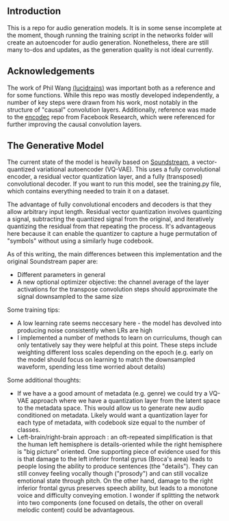 ## Introduction

This is a repo for audio generation models. It is in some sense incomplete at the moment, though running the training script in the networks folder will create an autoencoder for audio generation. Nonetheless, there are still many to-dos and updates, as the generation quality is not ideal currently.


## Acknowledgements
The work of Phil Wang [(lucidrains)](https://github.com/lucidrains) was important both as a reference and for some functions. While this repo was mostly developed independently, a number of key steps were drawn from his work, most notably in the structure of "causal" convolution layers. Additionally, reference was made to the [encodec](https://github.com/facebookresearch/encodec) repo from Facebook Research, which were referenced for further improving the causal convolution layers.

## The Generative Model

The current state of the model is heavily based on [Soundstream](https://arxiv.org/pdf/2107.03312.pdf), a vector-quantized variational autoencoder (VQ-VAE). This uses a fully convolutional encoder, a residual vector quantization layer, and a fully (transposed) convolutional decoder. If you want to run this model, see the training.py file, which contains everything needed to train it on a dataset.

The advantage of fully convolutional encoders and decoders is that they allow arbitrary input length. Residual vector quantization involves quantizing a signal, subtracting the quantized signal from the original, and iteratively quantizing the residual from that repeating the process. It's advantageous here because it can enable the quantizer to capture a huge permutation of "symbols" without using a similarly huge codebook.

As of this writing, the main differences between this implementation and the original Soundstream paper are:

* Different parameters in general
* A new optional optimizer objective: the channel average of the layer activations for the transpose convolution steps should approximate the signal downsampled to the same size

Some training tips:

* A low learning rate seems neccesary here - the model has devolved into producing noise consistently when LRs are high
* I implemented a number of methods to learn on curriculums, though can only tentatively say they were helpful at this point. These steps include weighting different loss scales depending on the epoch (e.g. early on the model should focus on learning to match the downsampled waveform, spending less time worried about details)

Some additional thoughts:

* If we have a a good amount of metadata (e.g. genre) we could try a VQ-VAE approach where we have a quantization layer from the latent space to the metadata space. This would allow us to generate new audio conditioned on metadata. Likely would want a quantization layer for each type of metadata, with codebook size equal to the number of classes.
* Left-brain/right-brain approach : an oft-repeated simplification is that the human left hemisphere is details-oriented while the right hemisphere is "big picture" oriented. One supporting piece of evidence used for this is that damage to the left inferior frontal gyrus (Broca's area) leads to people losing the ability to produce sentences (the "details"). They can still convey feeling vocally though ("prosody") and can still vocalize emotional state through pitch. On the other hand, damage to the right inferior frontal gyrus preserves speech ability, but leads to a monotone voice and difficulty conveying emotion. I wonder if splitting the network into two components (one focused on details, the other on overall melodic content) could be advantageous.
